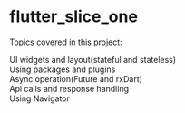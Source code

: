 # flutter_slice_one

Topics covered in this project:

UI widgets and layout(stateful and stateless)<br/>
Using packages and plugins<br/>
Async operation(Future and rxDart)<br/>
Api calls and response handling<br/>
Using Navigator<br/>
